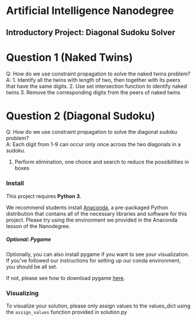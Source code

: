 # Artificial Intelligence Nanodegree
## Introductory Project: Diagonal Sudoku Solver

# Question 1 (Naked Twins)
Q: How do we use constraint propagation to solve the naked twins problem?  
A: 1. Identify all the twins with length of two, then together with its peers that
      have the same digits.
   2. Use set intersection function to identify naked twins
   3. Remove the corresponding digits from the peers of naked twins

# Question 2 (Diagonal Sudoku)
Q: How do we use constraint propagation to solve the diagonal sudoku problem?  
A: Each digit from 1-9 can occur only once across the two diagonals in a sudoku.
   1. Perform elimination, one choice and search to reduce the possibilities in boxes

### Install

This project requires **Python 3**.

We recommend students install [Anaconda](https://www.continuum.io/downloads), a pre-packaged Python distribution that contains all of the necessary libraries and software for this project.
Please try using the environment we provided in the Anaconda lesson of the Nanodegree.

##### Optional: Pygame

Optionally, you can also install pygame if you want to see your visualization. If you've followed our instructions for setting up our conda environment, you should be all set.

If not, please see how to download pygame [here](http://www.pygame.org/download.shtml).

### Visualizing

To visualize your solution, please only assign values to the values_dict using the ```assign_values``` function provided in solution.py


